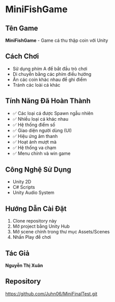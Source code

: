  
# MiniFishGame

## Tên Game
**MiniFishGame** - Game cá thu thập coin với Unity

## Cách Chơi
- Sử dụng phím A để bắt đầu trò chơi
- Di chuyển bằng các phím điều hướng
- Ăn các coin khác nhau để ghi điểm
- Tránh các loài cá khác 

## Tính Năng Đã Hoàn Thành
- ✅ Các loại cá được Spawn ngẫu nhiên 
- ✅ Nhiều loại cá khác nhau
- ✅ Hệ thống điểm số
- ✅ Giao diện người dùng (UI)
- ✅ Hiệu ứng âm thanh
- ✅ Hoạt ảnh mượt mà
- ✅ Hệ thống va chạm
- ✅ Menu chính và win game

## Công Nghệ Sử Dụng
- Unity 2D
- C# Scripts
- Unity Audio System

## Hướng Dẫn Cài Đặt
1. Clone repository này
2. Mở project bằng Unity Hub
3. Mở scene chính trong thư mục Assets/Scenes
4. Nhấn Play để chơi

## Tác Giả
**Nguyễn Thị Xuân** 

## Repository
https://github.com/Juhn06/MiniFinalTest.git